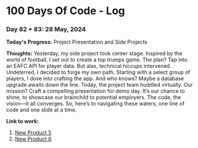 # 100 Days Of Code - Log

### Day 82 + 83: 28 May, 2024

**Today's Progress:** Project Presentation and Side Projects

**Thoughts:** Yesterday, my side project took center stage. Inspired by the world of football, I set out to create a top trumps game. The plan? Tap into an EAFC API for player data. But alas, technical hiccups intervened. Undeterred, I decided to forge my own path. Starting with a select group of players, I dove into crafting the app. And who knows? Maybe a database upgrade awaits down the line.
Today, the project team huddled virtually. Our mission? Craft a compelling presentation for demo day. It’s our chance to shine, to showcase our brainchild to potential employers. The code, the vision—it all converges. So, here’s to navigating these waters, one line of code and one slide at a time.

**Link to work:**

1. [New Product 5](https://www.eslando.vercel.app?product=4)
2. [New Product 6](https://www.eslando.vercel.app?product=5)
